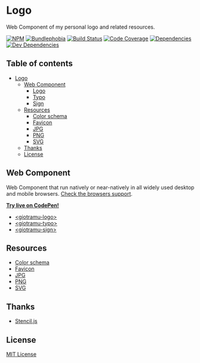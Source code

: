 # Logo

Web Component of my personal logo and related resources.

[![NPM][npm-img]][npm-url]
[![Bundlephobia][bundlephobia-img]][bundlephobia-url]
[![Build Status][ci-img]][ci-url]
[![Code Coverage][coverage-img]][coverage-url]
[![Dependencies][deps-img]][deps-url]
[![Dev Dependencies][devdeps-img]][devdeps-url]

## Table of contents

- [Logo](#logo)
  - [Web Component](#web-component)
    - [Logo][webc-logo-url]
    - [Typo][webc-typo-url]
    - [Sign][webc-sign-url]
  - [Resources](#resources)
    - [Color schema][color-schema-url]
    - [Favicon][logo-favicon-url]
    - [JPG][logo-jpg-url]
    - [PNG][logo-png-url]
    - [SVG][logo-svg-url]
  - [Thanks](#thanks)
  - [License](#license)

## Web Component

Web Component that run natively or near-natively in all widely used desktop and mobile browsers. [Check the browsers support](./docs/browsers-support.md).

**[Try live on CodePen!](https://codepen.io/giotramu/full/xxGBBVm)**

- [\<giotramu-logo>][webc-logo-url]
- [\<giotramu-typo>][webc-typo-url]
- [\<giotramu-sign>][webc-sign-url]

## Resources

- [Color schema][color-schema-url]
- [Favicon][logo-favicon-url]
- [JPG][logo-jpg-url]
- [PNG][logo-png-url]
- [SVG][logo-svg-url]

## Thanks

- [Stencil.js][stenciljs-url]

## License

[MIT License](./LICENSE)

<!---
  L I N K S
-->

[bundlephobia-url]: https://bundlephobia.com/result?p=@giotramu/logo
[ci-url]: https://github.com/giotramu/logo/actions
[color-schema-url]: ./docs/color-schema.md
[coverage-url]: https://coveralls.io/github/giotramu/logo
[deps-url]: https://david-dm.org/giotramu/logo
[devdeps-url]: https://david-dm.org/giotramu/logo?type=dev
[logo-favicon-url]: ./resources/favicon
[logo-jpg-url]: ./resources/jpeg
[logo-png-url]: ./resources/png
[logo-svg-url]: ./resources/svg
[npm-url]: https://www.npmjs.com/package/@giotramu/logo
[stenciljs-url]: https://stenciljs.com
[webc-logo-url]: ./docs/logo.md
[webc-sign-url]: ./docs/sign.md
[webc-typo-url]: ./docs/typo.md

<!---
  B A D G E S
-->

[bundlephobia-img]: https://badgen.net/bundlephobia/minzip/@giotramu/logo
[ci-img]: https://github.com/giotramu/logo/workflows/test%20+%20build/badge.svg?branch=master
[coverage-img]: https://badgen.net/coveralls/c/github/giotramu/logo/master
[deps-img]: https://badgen.net/david/dep/giotramu/logo
[devdeps-img]: https://badgen.net/david/dev/giotramu/logo
[npm-img]: https://badgen.net/npm/v/@giotramu/logo?label=npm%20package
